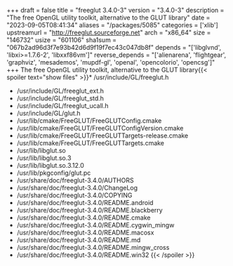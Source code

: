 +++
draft = false
title = "freeglut 3.4.0-3"
version = "3.4.0-3"
description = "The free OpenGL utility toolkit, alternative to the GLUT library"
date = "2023-09-05T08:41:34"
aliases = "/packages/5085"
categories = ['xlib']
upstreamurl = "http://freeglut.sourceforge.net"
arch = "x86_64"
size = "146732"
usize = "601106"
sha1sum = "067b2ad96d3f7e93b42d6d9f19f7ec43c047db8f"
depends = "['libglvnd', 'libxi>=1.7.6-2', 'libxxf86vm']"
reverse_depends = "['alienarena', 'flightgear', 'graphviz', 'mesademos', 'mupdf-gl', 'openal', 'opencolorio', 'opencsg']"
+++
The free OpenGL utility toolkit, alternative to the GLUT library{{< spoiler text="show files" >}}* /usr/include/GL/freeglut.h
* /usr/include/GL/freeglut_ext.h
* /usr/include/GL/freeglut_std.h
* /usr/include/GL/freeglut_ucall.h
* /usr/include/GL/glut.h
* /usr/lib/cmake/FreeGLUT/FreeGLUTConfig.cmake
* /usr/lib/cmake/FreeGLUT/FreeGLUTConfigVersion.cmake
* /usr/lib/cmake/FreeGLUT/FreeGLUTTargets-release.cmake
* /usr/lib/cmake/FreeGLUT/FreeGLUTTargets.cmake
* /usr/lib/libglut.so
* /usr/lib/libglut.so.3
* /usr/lib/libglut.so.3.12.0
* /usr/lib/pkgconfig/glut.pc
* /usr/share/doc/freeglut-3.4.0/AUTHORS
* /usr/share/doc/freeglut-3.4.0/ChangeLog
* /usr/share/doc/freeglut-3.4.0/COPYING
* /usr/share/doc/freeglut-3.4.0/README.android
* /usr/share/doc/freeglut-3.4.0/README.blackberry
* /usr/share/doc/freeglut-3.4.0/README.cmake
* /usr/share/doc/freeglut-3.4.0/README.cygwin_mingw
* /usr/share/doc/freeglut-3.4.0/README.macosx
* /usr/share/doc/freeglut-3.4.0/README.md
* /usr/share/doc/freeglut-3.4.0/README.mingw_cross
* /usr/share/doc/freeglut-3.4.0/README.win32
{{< /spoiler >}}